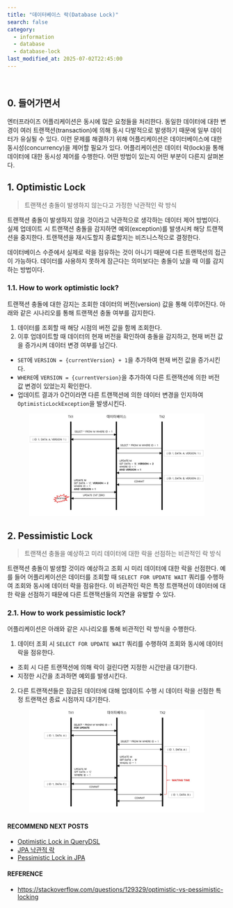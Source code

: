 ```yaml
---
title: "데이터베이스 락(Database Lock)"
search: false
category:
  - information
  - database
  - database-lock
last_modified_at: 2025-07-02T22:45:00
---
```


<br/>

## 0. 들어가면서

엔터프라이즈 어플리케이션은 동시에 많은 요청들을 처리한다. 동일한 데이터에 대한 변경이 여러 트랜잭션(transaction)에 의해 동시 다발적으로 발생하기 때문에 일부 데이터가 유실될 수 있다. 이런 문제를 해결하기 위해 어플리케이션은 데이터베이스에 대한 동시성(concurrency)을 제어할 필요가 있다. 어플리케이션은 데이터 락(lock)을 통해 데이터에 대한 동시성 제어를 수행한다. 어떤 방법이 있는지 어떤 부분이 다른지 살펴본다.

## 1. Optimistic Lock 

> 트랜잭션 충돌이 발생하지 않는다고 가정한 낙관적인 락 방식

트랜잭션 충돌이 발생하지 않을 것이라고 낙관적으로 생각하는 데이터 제어 방법이다. 실제 업데이트 시 트랜잭션 충돌을 감지하면 예외(exception)를 발생시켜 해당 트랜잭션을 중지한다. 트랜잭션을 재시도할지 종료할지는 비즈니스적으로 결정한다.

데이터베이스 수준에서 실제로 락을 점유하는 것이 아니기 때문에 다른 트랜잭션의 접근이 가능하다. 데이터를 사용하지 못하게 잠근다는 의미보다는 충돌이 났을 때 이를 감지하는 방법이다.

### 1.1. How to work optimistic lock?

트랜잭션 충돌에 대한 감지는 조회한 데이터의 버전(version) 값을 통해 이루어진다. 아래와 같은 시나리오를 통해 트랜잭션 충돌 여부를 감지한다.

1. 데이터를 조회할 때 해당 시점의 버전 값을 함께 조회한다.
2. 이후 업데이트할 때 데이터의 현재 버전을 확인하여 충돌을 감지하고, 현재 버전 값을 증가시켜 데이터 변경 여부를 남긴다. 
  - `SET`에 `VERSION = {currentVersion} + 1`을 추가하여 현재 버전 값을 증가시킨다.
  - `WHERE`에 `VERSION = {currentVersion}`을 추가하여 다른 트랜잭션에 의한 버전 값 변경이 있었는지 확인한다.
  - 업데이트 결과가 0건이라면 다른 트랜잭션에 의한 데이터 변경을 인지하여 `OptimisticLockException`을 발생시킨다.

<div align="center">
  <img src="/images/posts/2021/application-lock-mechanism-01.png" width="80%" class="image__border">
</div>

## 2. Pessimistic Lock

> 트랜잭션 충돌을 예상하고 미리 데이터에 대한 락을 선점하는 비관적인 락 방식

트랜잭션 충돌이 발생할 것이라 예상하고 조회 시 미리 데이터에 대한 락을 선점한다. 예를 들어 어플리케이션은 데이터를 조회할 때 `SELECT FOR UPDATE WAIT` 쿼리를 수행하여 조회와 동시에 데이터 락을 점유한다. 이 비관적인 락은 특정 트랜잭션이 데이터에 대한 락을 선점하기 때문에 다른 트랜잭션들의 지연을 유발할 수 있다.

### 2.1. How to work pessimistic lock?

어플리케이션은 아래와 같은 시나리오를 통해 비관적인 락 방식을 수행한다.

1. 데이터 조회 시 `SELECT FOR UPDATE WAIT` 쿼리를 수행하여 조회와 동시에 데이터 락을 점유한다.
  - 조회 시 다른 트랜잭션에 의해 락이 걸린다면 지정한 시간만큼 대기한다.
  - 지정한 시간을 초과하면 예외를 발생시킨다.
2. 다른 트랜잭션들은 잠금된 데이터에 대해 업데이트 수행 시 데이터 락을 선점한 특정 트랜잭션 종료 시점까지 대기한다.

<div align="center">
  <img src="/images/posts/2021/application-lock-mechanism-02.png" width="80%" class="image__border">
</div>

#### RECOMMEND NEXT POSTS

- [Optimistic Lock in QueryDSL][optimistic-lock-in-query-dsl-link]
- [JPA 낙관적 락][jpa-optimistic-lock-link]
- [Pessimistic Lock in JPA][jpa-pessimitic-lock-link]

#### REFERENCE

- <https://stackoverflow.com/questions/129329/optimistic-vs-pessimistic-locking>

[jpa-optimistic-lock-link]: https://junhyunny.github.io/spring-boot/jpa/junit/jpa-optimistic-lock/
[jpa-pessimitic-lock-link]: https://junhyunny.github.io/spring-boot/jpa/junit/jpa-pessimitic-lock/
[optimistic-lock-in-query-dsl-link]: https://junhyunny.github.io/java/spring-boot/query-dsl/jpa/optimistic-lock-in-query-dsl/